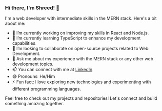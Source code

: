 ### Hi there, I'm Shreed! 👋

I'm a web developer with intermediate skills in the MERN stack. Here's a bit about me:

- 🔭 I’m currently working on improving my skills in React and Node.js.
- 🌱 I’m currently learning TypeScript to enhance my development capabilities.
- 👯 I’m looking to collaborate on open-source projects related to Web Development.
- 💬 Ask me about my experience with the MERN stack or any other web development topics.
- 📫 You can connect with me at [LinkedIn](linkedin.com/in/shreed-raskar-646b20254).
- 😄 Pronouns: He/Him
- ⚡ Fun fact: I love exploring new technologies and experimenting with different programming languages.

Feel free to check out my projects and repositories! Let's connect and build something amazing together.
